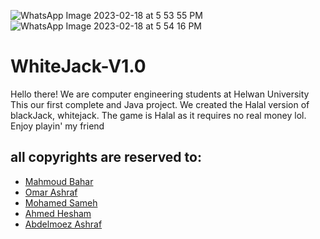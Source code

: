 ![WhatsApp Image 2023-02-18 at 5 53 55 PM](https://user-images.githubusercontent.com/82343631/219875520-3c9cbacb-9e51-414d-af5f-28cc323b2811.jpeg)
![WhatsApp Image 2023-02-18 at 5 54 16 PM](https://user-images.githubusercontent.com/82343631/219875522-878d98a6-2a7f-47e3-a2f9-2becc773abe8.jpeg)
# WhiteJack-V1.0
Hello there! We are computer engineering students at Helwan University
This our first complete and Java project. We created the Halal version of blackJack, whitejack. The game is Halal as it requires no real money lol.
Enjoy playin' my friend
## all copyrights are reserved to:
- [Mahmoud Bahar](https://github.com/MahmoudBahar)
- [Omar Ashraf](https://github.com/Omarhelmy22)
- [Mohamed Sameh](https://github.com/mohamed22311)
- [Ahmed Hesham](https://github.com/aiiitsh)
- [Abdelmoez Ashraf](https://github.com/abmoez)
